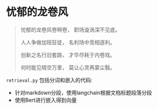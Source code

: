 # 忧郁的龙卷风

>
>忧郁的龙卷风卷啊卷，
>职场漩涡深不见底。
>
>人人争做加班狂徒，
>名利场中竞相逐利。
>
>创新之名行旧套路，
>才华尽耗于内卷戏。
>
>何时能见晴空万里，
>莫让心灵再蒙尘翳。




`retrieval.py` 包括分词和嵌入的代码:
- 针对markdown分段，使用langchain根据文档标题段落分段
- 使用Bert进行嵌入得到向量
